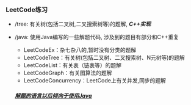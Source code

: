 ### LeetCode练习

*   /tree: 有关树(包括二叉树,二叉搜索树等)的题解, ***C++实现***

*   /java: 使用Java编写的一些解题代码, 涉及到的题目有部分和C++重复

    *   LeetCodeEx：杂七杂八的,暂时没有分类的题解
    *   LeetCodeTree：有关树(包括二叉树、二叉搜索树、N元树等)的题解
    *   LeetCodeList：有关表（链表等）的题解
    *   LeetCodeGraph：有关图算法的题解
    *   LeetCodeConcurrency：LeetCode上有关并发,同步的题解
    
    
    
    #### ***<u>解题的语言以后倾向于使用Java</u>***
    
    

